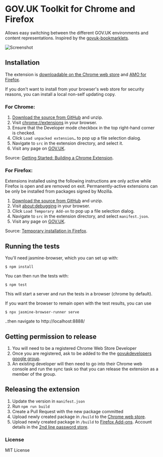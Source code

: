 # GOV.UK Toolkit for Chrome and Firefox

Allows easy switching between the different GOV.UK environments and content representations. Inspired by the [govuk-bookmarklets](https://github.com/dsingleton/govuk-bookmarklets).

![Screenshot](docs/screenshots.gif)

## Installation

The extension is [downloadable on the Chrome web store](https://chrome.google.com/webstore/detail/govuk-toolkit/dclfaikcemljbaoagjnedmlppnbiljen) and [AMO for Firefox](https://addons.mozilla.org/en-GB/firefox/addon/govuk-browser-extension-ff/).

If you don't want to install from your browser's web store for security reasons, you can install a local non-self updating copy.

### For Chrome:

1. [Download the source from GitHub](https://github.com/alphagov/govuk-browser-extension/archive/main.zip) and unzip.
2. Visit [chrome://extensions](chrome://extensions) in your browser.
3. Ensure that the Developer mode checkbox in the top right-hand corner is checked.
4. Click `Load unpacked extension…` to pop up a file selection dialog.
5. Navigate to `src` in the extension directory, and select it.
6. Visit any page on [GOV.UK](https://www.gov.uk).

Source: [Getting Started: Building a Chrome Extension](https://developer.chrome.com/extensions/getstarted#unpacked).

### For Firefox:

Extensions installed using the following instructions are only active while Firefox
is open and are removed on exit. Permanently-active extensions can be only be
installed from packages signed by Mozilla.

1. [Download the source from GitHub](https://github.com/alphagov/govuk-browser-extension/archive/master.zip) and unzip.
2. Visit [about:debugging](about:debugging) in your browser.
4. Click `Load Temporary Add-on` to pop up a file selection dialog.
5. Navigate to `src` in the extension directory, and select `manifest.json`.
6. Visit any page on [GOV.UK](https://www.gov.uk).

Source: [Temporary installation in Firefox](https://developer.mozilla.org/en-US/Add-ons/WebExtensions/Temporary_Installation_in_Firefox).

## Running the tests

You'll need jasmine-browser, which you can set up with:

```
$ npm install
```

You can then run the tests with:

```
$ npm test
```

This will start a server and run the tests in a browser (chrome by default).

If you want the browser to remain open with the test results, you can use

```
$ npx jasmine-browser-runner serve
```

..then navigate to http://localhost:8888/

## Getting permission to release
1. You will need to be a registered Chrome Web Store Developer
2. Once you are registered, ask to be added to the the [govukdevelopers google group](https://groups.google.com/forum/#!forum/govukdevelopers).
3. An existing developer will then need to go into their Chrome web console and run the sync task so that you can release the extension as a member of the group.


## Releasing the extension

1. Update the version in `manifest.json`
2. Run `npm run build`
3. Create a Pull Request with the new package committed
4. Upload newly created package in `/build` to the [Chrome web store](https://chrome.google.com/webstore/devconsole/06b3913d-07a7-479e-94aa-05bb5b3cd44d/dclfaikcemljbaoagjnedmlppnbiljen/edit/package).
5. Upload newly created package in `/build` to [Firefox Add-ons](https://addons.mozilla.org/en-US/developers/addon/govuk-browser-extension-ff/versions/submit/). Account details in the [2nd line password store](https://github.com/alphagov/govuk-secrets/tree/master/pass/2ndline/firefox/add-ons).

### License

MIT License
